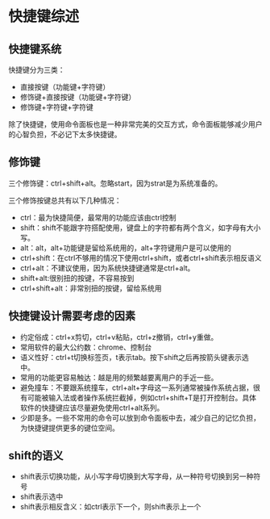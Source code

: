 # 快捷键综述



## 快捷键系统
快捷键分为三类：
* 直接按键（功能键+字符键）
* 修饰键+直接按键（功能键+字符键）
* 修饰键+字符键+字符键

除了快捷键，使用命令面板也是一种非常完美的交互方式，命令面板能够减少用户的心智负担，不必记下太多快捷键。  

## 修饰键
三个修饰键：ctrl+shift+alt。忽略start，因为strat是为系统准备的。    

三个修饰按键总共有以下几种情况：
* ctrl：最为快捷简便，最常用的功能应该由ctrl控制
* shift：shift不能跟字符搭配使用，键盘上的字符都有两个含义，如字母有大小写。  
* alt：alt，alt+功能键是留给系统用的，alt+字符键用户是可以使用的
* ctrl+shift：在ctrl不够用的情况下使用ctrl+shift，或者ctrl+shift表示相反语义
* ctrl+alt：不建议使用，因为系统快捷键通常是ctrl+alt。  
* shift+alt:很别扭的按键，不容易按到
* ctrl+shift+alt：非常别扭的按键，留给系统用



## 快捷键设计需要考虑的因素
* 约定俗成：ctrl+x剪切，ctrl+v粘贴，ctrl+z撤销，ctrl+y重做。
* 常用软件的最大公约数：chrome、控制台
* 语义性好：ctrl+t切换标签页，t表示tab。按下shift之后再按箭头键表示选中。  
* 常用的功能更容易触达：越是用的频繁越要离用户的手近一些。  
* 避免撞车：不要跟系统撞车，ctrl+alt+字母这一系列通常被操作系统占据，很有可能被输入法或者操作系统拦截掉，例如ctrl+shift+T是打开控制台。具体软件的快捷键应该尽量避免使用ctrl+alt系列。    
* 少即是多。一些不常用的命令可以放到命令面板中去，减少自己的记忆负担，为快捷键提供更多的键位空间。  

## shift的语义
* shift表示切换功能，从小写字母切换到大写字母，从一种符号切换到另一种符号
* shift表示选中
* shift表示相反含义：如ctrl表示下一个，则shift表示上一个